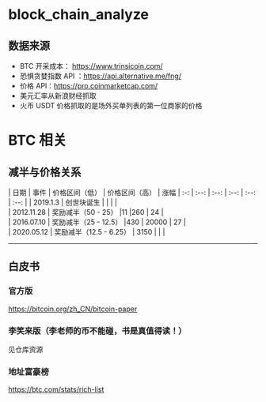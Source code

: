 # block_chain_analyze
## 数据来源
* BTC 开采成本： https://www.trinsicoin.com/
* 恐惧贪婪指数 API ：https://api.alternative.me/fng/
* 价格 API：https://pro.coinmarketcap.com/
* 美元汇率从新浪财经抓取
* 火币 USDT 价格抓取的是场外买单列表的第一位商家的价格


# BTC 相关

## 减半与价格关系
|  日期   | 事件  |   价格区间（低）  | 价格区间（高）  | 涨幅
|  :-:  | :--:  |  :--:  | :--:  | :--:  | :--:  |
| 2019.1.3  | 创世块诞生 |   |  |   |  
| 2012.11.28  | 奖励减半（50 - 25） |11   |260  | 24  |  
| 2016.07.10  | 奖励减半（25 - 12.5） |430   | 20000 | 27  |  
| 2020.05.12  | 奖励减半（12.5 - 6.25） | 3150  |  |   |  

***

## 白皮书
### 官方版
https://bitcoin.org/zh_CN/bitcoin-paper
### 李笑来版（李老师的币不能碰，书是真值得读！）
见仓库资源
### 地址富豪榜
https://btc.com/stats/rich-list



